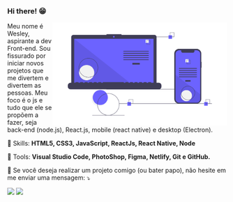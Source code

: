 ### Hi there! 😁

<img src="img/computer.png" min-width="400px" max-width="400px" width="400px" align="right" alt="Computador iuriCode">

<p align="left"> 
  Meu nome é Wesley, aspirante a dev Front-end. Sou fissurado por iniciar novos projetos que me divertem e divertem as pessoas. Meu foco é o js e tudo que ele se propõem a fazer, seja back-end (node.js), React.js, mobile (react native) e desktop (Electron).
</p>

<p align="left">
  🦄 Skills: <strong>HTML5, CSS3, JavaScript, ReactJs, React Native, Node</strong>
</p>

<p align="left">
  💼 Tools: <strong>Visual Studio Code, PhotoShop, Figma, Netlify, Git e GitHub.</strong>
</p>

<p align="left">
  💌 Se você deseja realizar um projeto comigo (ou bater papo), não hesite em me enviar uma mensagem: ⤵️
</p>

<p align="left">
  <a href="https://www.instagram.com/griffo_oficial/" alt="Instagram" target="_blank">
  <img src="https://img.shields.io/badge/-Instagram-DF0174?style=for-the-badge&logo=instagram&logoColor=white&link=https://www.instagram.com/iuricoding/"/></a>
  
  <a href="https://www.linkedin.com/in/wesley-rafael-40544215b/" alt="Linkedin" target="_blank">
  <img src="https://img.shields.io/badge/-Linkedin-0e76a8?style=for-the-badge&logo=Linkedin&logoColor=white&link=https://www.linkedin.com/in/iuricode" /></a>

</p>  



